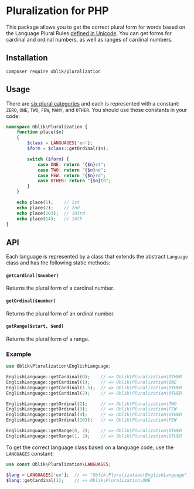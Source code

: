 # Pluralization for PHP

This package allows you to get the correct plural form for words based on the
Language Plural Rules [defined in
Unicode](https://www.unicode.org/cldr/charts/27/supplemental/language_plural_rules.html).
You can get forms for cardinal and ordinal numbers, as well as ranges of
cardinal numbers.

## Installation

```
composer require oblik/pluralization
```

## Usage

There are [six plural
categories](http://cldr.unicode.org/index/cldr-spec/plural-rules) and each
is represented with a constant: `ZERO`, `ONE`, `TWO`, `FEW`, `MANY`, and `OTHER`. You
should use those constants in your code:

```php
namespace Oblik\Pluralization {
    function place($n)
    {
        $class = LANGUAGES['en'];
        $form = $class::getOrdinal($n);

        switch ($form) {
            case ONE: return "{$n}st";
            case TWO: return "{$n}nd";
            case FEW: return "{$n}rd";
            case OTHER: return "{$n}th";
        }
    }

    echo place(1);    // 1st
    echo place(2);    // 2nd
    echo place(103);  // 103rd
    echo place(14);   // 14th
}
```

## API

Each language is represented by a class that extends the abstract `Language`
class and has the following static methods:

#### `getCardinal($number)`

Returns the plural form of a cardinal number.

#### `getOrdinal($number)`

Returns the plural form of an ordinal number.

#### `getRange($start, $end)`

Returns the plural form of a range.

### Example

```php
use Oblik\Pluralization\EnglishLanguage;

EnglishLanguage::getCardinal(0);    // => Oblik\Pluralization\OTHER
EnglishLanguage::getCardinal(1);    // => Oblik\Pluralization\ONE
EnglishLanguage::getCardinal(1.5);  // => Oblik\Pluralization\OTHER
EnglishLanguage::getCardinal(2);    // => Oblik\Pluralization\OTHER

EnglishLanguage::getOrdinal(2);     // => Oblik\Pluralization\TWO
EnglishLanguage::getOrdinal(3);     // => Oblik\Pluralization\FEW
EnglishLanguage::getOrdinal(4);     // => Oblik\Pluralization\OTHER
EnglishLanguage::getOrdinal(103);   // => Oblik\Pluralization\FEW

EnglishLanguage::getRange(0, 2);    // => Oblik\Pluralization\OTHER
EnglishLanguage::getRange(1, 2);    // => Oblik\Pluralization\OTHER
```

To get the correct language class based on a language code, use the `LANGUAGES`
constant:

```php
use const Oblik\Pluralization\LANGUAGES;

$lang = LANGUAGES['en'];  // => "Oblik\Pluralization\EnglishLanguage"
$lang::getCardinal(1);    // => Oblik\Pluralization\ONE
```